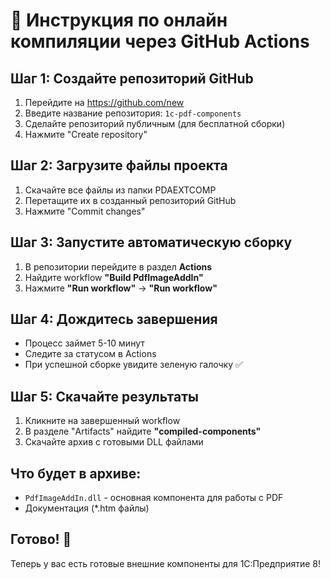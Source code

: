 # 🚀 Инструкция по онлайн компиляции через GitHub Actions

## Шаг 1: Создайте репозиторий GitHub

1. Перейдите на https://github.com/new
2. Введите название репозитория: `1c-pdf-components`
3. Сделайте репозиторий публичным (для бесплатной сборки)
4. Нажмите "Create repository"

## Шаг 2: Загрузите файлы проекта

1. Скачайте все файлы из папки PDAEXTCOMP
2. Перетащите их в созданный репозиторий GitHub
3. Нажмите "Commit changes"

## Шаг 3: Запустите автоматическую сборку

1. В репозитории перейдите в раздел **Actions**
2. Найдите workflow **"Build PdfImageAddIn"**
3. Нажмите **"Run workflow"** → **"Run workflow"**

## Шаг 4: Дождитесь завершения

- Процесс займет 5-10 минут
- Следите за статусом в Actions
- При успешной сборке увидите зеленую галочку ✅

## Шаг 5: Скачайте результаты

1. Кликните на завершенный workflow
2. В разделе "Artifacts" найдите **"compiled-components"**
3. Скачайте архив с готовыми DLL файлами

## Что будет в архиве:

- `PdfImageAddIn.dll` - основная компонента для работы с PDF
- Документация (*.htm файлы)

## Готово! 🎉

Теперь у вас есть готовые внешние компоненты для 1С:Предприятие 8! 